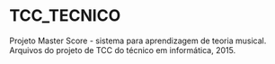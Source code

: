 # TCC_TECNICO
Projeto Master Score - sistema para aprendizagem de teoria musical.
Arquivos do projeto de TCC do técnico em informática, 2015.
